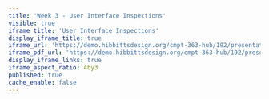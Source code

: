 ```yaml
---
title: 'Week 3 - User Interface Inspections'
visible: true
iframe_title: 'User Interface Inspections'
display_iframe_title: true
iframe_url: 'https://demo.hibbittsdesign.org/cmpt-363-hub/192/presentations/placeholder-slide'
iframe_pdf_url: 'https://demo.hibbittsdesign.org/cmpt-363-hub/192/presentations/placeholder-slide?print-pdf=true'
display_iframe_links: true
iframe_aspect_ratio: 4by3
published: true
cache_enable: false
---
```

